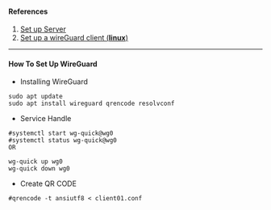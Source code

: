 #### References 
  1. [Set up Server](wireguard_single_user.md)
  2. [Set up a wireGuard client (**linux**)](client_wireguard_linux.md)
  
---
#### How To Set Up WireGuard
   * Installing WireGuard 
```
sudo apt update
sudo apt install wireguard qrencode resolvconf 
```
   * Service Handle
```
#systemctl start wg-quick@wg0
#systemctl status wg-quick@wg0
OR 

wg-quick up wg0
wg-quick down wg0

```
  * Create QR CODE 
```
#qrencode -t ansiutf8 < client01.conf
```
